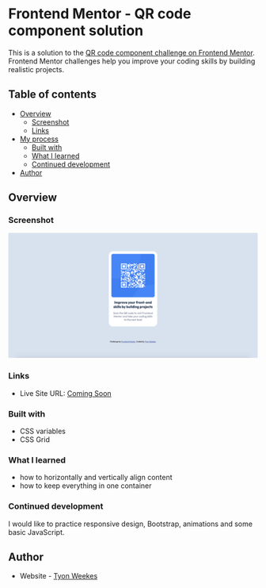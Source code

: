 # Frontend Mentor - QR code component solution

This is a solution to the [QR code component challenge on Frontend Mentor](https://www.frontendmentor.io/challenges/qr-code-component-iux_sIO_H). Frontend Mentor challenges help you improve your coding skills by building realistic projects. 

## Table of contents

- [Overview](#overview)
  - [Screenshot](#screenshot)
  - [Links](#links)
- [My process](#my-process)
  - [Built with](#built-with)
  - [What I learned](#what-i-learned)
  - [Continued development](#continued-development)
- [Author](#author)

## Overview

### Screenshot

![](./screenshot.png)

### Links

- Live Site URL: [Coming Soon](https://your-live-site-url.com)

### Built with

- CSS variables
- CSS Grid

### What I learned

- how to horizontally and vertically align content
- how to keep everything in one container

### Continued development

I would like to practice responsive design, Bootstrap, animations and some basic JavaScript.

## Author

- Website - [Tyon Weekes](https://www.tyonweekes.com)
